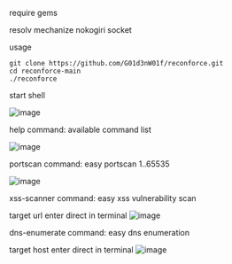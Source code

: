 require gems

resolv
mechanize
nokogiri
socket

usage

```
git clone https://github.com/G01d3nW01f/reconforce.git
cd reconforce-main
./reconforce
```

start shell

![image](https://github.com/G01d3nW01f/reconforce/assets/75846902/dc93a617-c3a7-41ec-b649-90563e188bba)

help command: available command list

![image](https://github.com/G01d3nW01f/reconforce/assets/75846902/85faa38d-e11d-40fb-a871-c7dec5ed4016)

portscan command: easy portscan 1..65535

![image](https://github.com/G01d3nW01f/reconforce/assets/75846902/74a26f55-8c6c-484b-8b24-599c9648545f)

xss-scanner command: easy xss vulnerability scan

target url enter direct in terminal
![image](https://github.com/G01d3nW01f/reconforce/assets/75846902/f2ccf868-b74a-4b45-afaf-d18a11cce561)

dns-enumerate command: easy dns enumeration

target host enter direct in terminal
![image](https://github.com/G01d3nW01f/reconforce/assets/75846902/dc621f12-fc85-4d47-93a6-d9efdcf3f3aa)




